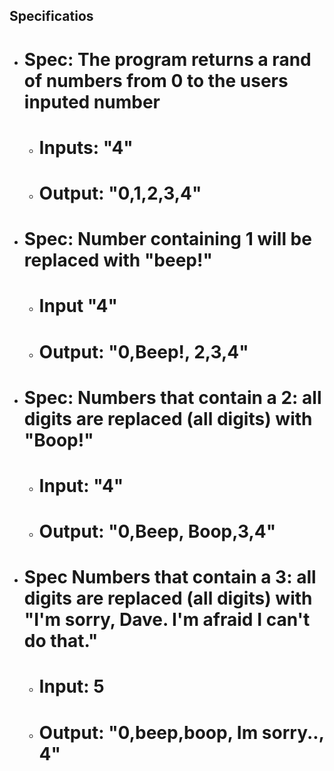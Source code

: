 ## Specificatios

* # Spec: The program returns a rand of numbers from 0 to the users inputed number
    * # Inputs:  "4"
    * # Output: "0,1,2,3,4"

* # Spec: Number containing 1 will be replaced with "beep!"
    * # Input "4"
    * # Output: "0,Beep!, 2,3,4"
* # Spec: Numbers that contain a 2: all digits are replaced (all digits) with "Boop!"
    * # Input: "4"
    * # Output: "0,Beep, Boop,3,4"
* # Spec Numbers that contain a 3: all digits are replaced (all digits) with "I'm sorry, Dave. I'm afraid I can't do that."
    * # Input: 5
    * # Output: "0,beep,boop, Im sorry.., 4"

